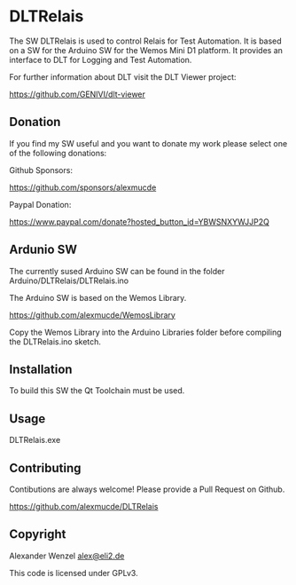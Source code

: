 # DLTRelais

The SW DLTRelais is used to control Relais for Test Automation.
It is based on a SW for the Arduino SW for the Wemos Mini D1 platform.
It provides an interface to DLT for Logging and Test Automation.

For further information about DLT visit the DLT Viewer project:

https://github.com/GENIVI/dlt-viewer

## Donation

If you find my SW useful and you want to donate my work please select one of the following donations:

Github Sponsors:

https://github.com/sponsors/alexmucde

Paypal Donation:

https://www.paypal.com/donate?hosted_button_id=YBWSNXYWJJP2Q 

## Ardunio SW

The currently sused Arduino SW can be found in the folder Arduino/DLTRelais/DLTRelais.ino

The Arduino SW is based on the Wemos Library.

https://github.com/alexmucde/WemosLibrary

Copy the Wemos Library into the Arduino Libraries folder before compiling the DLTRelais.ino sketch.

## Installation

To build this SW the Qt Toolchain must be used.

## Usage

DLTRelais.exe


## Contributing

Contibutions are always welcome! Please provide a Pull Request on Github.

https://github.com/alexmucde/DLTRelais

## Copyright

Alexander Wenzel <alex@eli2.de>

This code is licensed under GPLv3.
